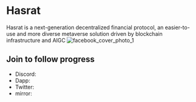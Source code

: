 # Hasrat
Hasrat is a next-generation decentralized financial protocol, an easier-to-use and more diverse metaverse solution driven by blockchain infrastructure and AIGC
![facebook_cover_photo_1](https://user-images.githubusercontent.com/110269012/216609907-79c24da5-47dc-4a01-bca5-21fa30eb6b12.png)

## Join to follow progress

* Discord: 
* Dapp:
* Twitter:
* mirror:

